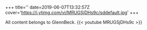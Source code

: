 +++
title=''
date=2019-06-07T13:32:57Z
cover='https://i.ytimg.com/vi/MRUGSjDHs9c/sddefault.jpg'
+++

All content belongs to GlennBeck.
{{< youtube MRUGSjDHs9c >}}
